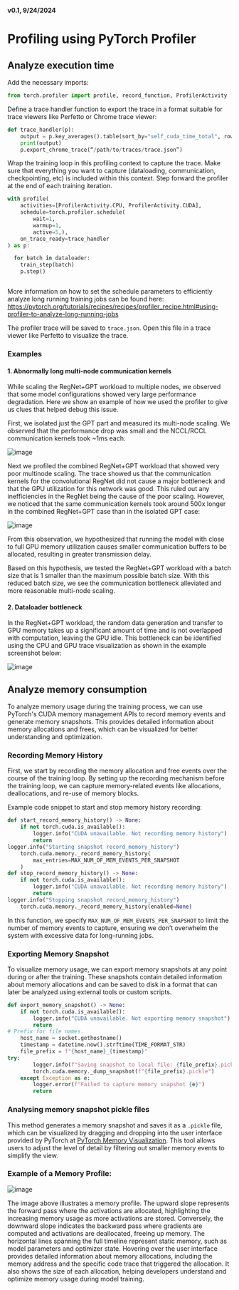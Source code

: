 **v0.1, 9/24/2024**

# Profiling using PyTorch Profiler

## Analyze execution time

Add the necessary imports:
```python
from torch.profiler import profile, record_function, ProfilerActivity
```


Define a trace handler function to export the trace in a format suitable for trace viewers like Perfetto or Chrome trace viewer:
```python
def trace_handler(p):
    output = p.key_averages().table(sort_by="self_cuda_time_total", row_limit=10)
    print(output)
    p.export_chrome_trace(“/path/to/traces/trace.json”)
```

Wrap the training loop in this profiling context to capture the trace. Make sure that everything you want to capture (dataloading, communication, checkpointing, etc) is included within this context. Step forward the profiler at the end of each training iteration.
```python
with profile(
    activities=[ProfilerActivity.CPU, ProfilerActivity.CUDA],
    schedule=torch.profiler.schedule(
        wait=1,
        warmup=1,
        active=5,),
    on_trace_ready=trace_handler
) as p:

  for batch in dataloader:
    train_step(batch)
    p.step() 



```
More information on how to set the schedule parameters to efficiently analyze long running training jobs can be found here: https://pytorch.org/tutorials/recipes/recipes/profiler_recipe.html#using-profiler-to-analyze-long-running-jobs

The profiler trace will be saved to `trace.json`. Open this file in a trace viewer like Perfetto to visualize the trace.


### Examples

#### 1. Abnormally long multi-node communication kernels

While scaling the RegNet+GPT workload to multiple nodes, we observed that some model configurations showed very large performance degradation. Here we show an example of how we used the profiler to give us clues that helped debug this issue.

First, we isolated just the GPT part and measured its multi-node scaling. We observed that the performance drop was small and the NCCL/RCCL communication kernels took ~1ms each:
 
![image](https://github.com/user-attachments/assets/7ff839d4-43ab-4d7a-9a33-50e23d6919b4)

Next we profiled the combined RegNet+GPT workload that showed very poor multinode scaling. The trace showed us that the communication kernels for the convolutional RegNet did not cause a major bottleneck and that the GPU utilization for this network was good. This ruled out any inefficiencies in the RegNet being the cause of the poor scaling. However, we noticed that the same communication kernels took around 500x longer in the combined RegNet+GPT case than in the isolated GPT case:

![image](https://github.com/user-attachments/assets/80e80820-9936-47d7-84ca-22d51695f901)

From this observation, we hypothesized that running the model with close to full GPU memory utilization causes smaller communication buffers to be allocated, resulting in greater transmission delay. 

Based on this hypothesis, we tested the RegNet+GPT workload with a batch size that is 1 smaller than the maximum possible batch size. With this reduced batch size, we see the communication bottleneck alleviated and more reasonable multi-node scaling.

#### 2. Dataloader bottleneck

In the RegNet+GPT workload, the random data generation and transfer to GPU memory takes up a significant amount of time and is not overlapped with computation, leaving the GPU idle. This bottleneck can be identified using the CPU and GPU trace visualization as shown in the example screenshot below:

![image](https://github.com/user-attachments/assets/60f84181-a5ac-4d8c-bb8e-b4ef3481f112)




## Analyze memory consumption
 
To analyze memory usage during the training process, we can use PyTorch's CUDA memory management APIs to record memory events and generate memory snapshots. This provides detailed information about memory allocations and frees, which can be visualized for better understanding and optimization.

### Recording Memory History
First, we start by recording the memory allocation and free events over the course of the training loop. By setting up the recording mechanism before the training loop, we can capture memory-related events like allocations, deallocations, and re-use of memory blocks.
 
Example code snippet to start and stop memory history recording:
 
```python
def start_record_memory_history() -> None:
    if not torch.cuda.is_available():
        logger.info("CUDA unavailable. Not recording memory history")
        return
logger.info("Starting snapshot record_memory_history")
    torch.cuda.memory._record_memory_history(
        max_entries=MAX_NUM_OF_MEM_EVENTS_PER_SNAPSHOT
    )
def stop_record_memory_history() -> None:
    if not torch.cuda.is_available():
        logger.info("CUDA unavailable. Not recording memory history")
        return
logger.info("Stopping snapshot record_memory_history")
    torch.cuda.memory._record_memory_history(enabled=None)
```

In this function, we specify `MAX_NUM_OF_MEM_EVENTS_PER_SNAPSHOT` to limit the number of memory events to capture, ensuring we don’t overwhelm the system with excessive data for long-running jobs. 
 
### Exporting Memory Snapshot

To visualize memory usage, we can export memory snapshots at any point during or after the training. These snapshots contain detailed information about memory allocations and can be saved to disk in a format that can later be analyzed using external tools or custom scripts.
 
```python
def export_memory_snapshot() -> None:
    if not torch.cuda.is_available():
        logger.info("CUDA unavailable. Not exporting memory snapshot")
        return
# Prefix for file names.
    host_name = socket.gethostname()
    timestamp = datetime.now().strftime(TIME_FORMAT_STR)
    file_prefix = f"{host_name}_{timestamp}"
try:
        logger.info(f"Saving snapshot to local file: {file_prefix}.pickle")
        torch.cuda.memory._dump_snapshot(f"{file_prefix}.pickle")
    except Exception as e:
        logger.error(f"Failed to capture memory snapshot {e}")
        return
```

### Analysing memory snapshot pickle files
 
This method generates a memory snapshot and saves it as a `.pickle` file, which can be visualized by dragging and dropping into the user interface provided by PyTorch at [PyTorch Memory Visualization](https://pytorch.org/memory_viz). This tool allows users to adjust the level of detail by filtering out smaller memory events to simplify the view.
 
 
### Example of a Memory Profile:

![image](https://github.com/user-attachments/assets/9622984b-c5c7-4128-9a8b-1274677762b4)

The image above illustrates a memory profile. The upward slope represents the forward pass where the activations are allocated, highlighting the increasing memory usage as more activations are stored. Conversely, the downward slope indicates the backward pass where gradients are computed and activations are deallocated, freeing up memory. The horizontal lines spanning the full timeline represent static memory, such as model parameters and optimizer state.
Hovering over the user interface provides detailed information about memory allocations, including the memory address and the specific code trace that triggered the allocation. It also shows the size of each allocation, helping developers understand and optimize memory usage during model training.

